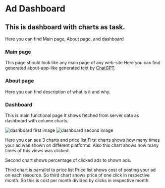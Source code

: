 # Ad Dashboard
## This is dashboard with charts as task.

Here you can find Main page, About page, and dashboard

### Main page
This page should look like any main page of any web-site
Here you can find generated about-app-like generated text by [ChatGPT](https://chat.openai.com).

### About page
Here you can find description of what is it and why.

### Dashboard
This is main functional page
It shows fetched from server data as dashboard with column charts.

![dashboard first image](https://github.com/NazarElf/js_ad_dashboard/about/dashboard1.png)
![dashboard second image](https://github.com/NazarElf/js_ad_dashboard/about/dashboard2.png)

Here you can see 3 charts and price list
First charts shows how many times your ad was shown on different platforms.
Also this chart shows how many times of this views was clicked.

Second chart shows percentage of clicked ads to shown ads.

Third chart is parrallel to price list
Price list shows cost of posting your ad on each resource.
So third chart shows price of one click in respective month. So this is cost per month divided by clicks in respective month.
